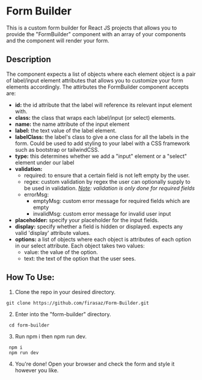 # Form Builder
This is a custom form builder for React JS projects that allows you to provide the "FormBuilder" component with an array of your components and the component will render your form.

## Description
The component expects a list of objects where each element object is a pair of label/input element attributes that allows you to customize your form elements accordingly. The attirbutes the FormBuilder component accepts are:
- **id:** the id attribute that the label will reference its relevant input element with.
- **class:** the class that wraps each label/input (or select) elements.
- **name:** the name attribute of the input element
- **label:** the text value of the label element.
- **labelClass:** the label's class to give a one class for all the labels in the form. Could be used to add styling to your label with a CSS framework such as bootstrap or tailwindCSS.
- **type:** this determines whether we add a "input" element or a "select" element under our label
- **validation:**
  - required: to ensure that a certain field is not left empty by the user.
  - regex: custom validation by regex the user can optionally supply to be used in validation. *<ins>Note</ins>: validation is only done for required fields*
  - errorMsg:
    - emptyMsg: custom error message for required fields which are empty
    - invalidMsg: custom error message for invalid user input
- **placeholder:** specify your placeholder for the input fields.
- **display:** specify whether a field is hidden or displayed. expects any valid 'display' attribute values.
- **options:** a list of objects where each object is attributes of each option in our select attribute. Each object takes two values:
  - value: the value of the option.
  - text: the text of the option that the user sees.

## How To Use:
1. Clone the repo in your desired directory.
  ```
  git clone https://github.com/firasaz/Form-Builder.git
  ```
2. Enter into the "form-builder" directory.
 ```
  cd form-builder
 ```  
3. Run npm i then npm run dev.
  ```
   npm i
   npm run dev
  ```
4.  You're done! Open your browser and check the form and style it however you like.
